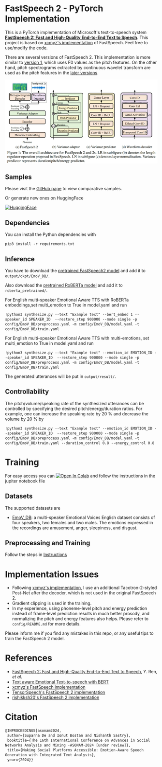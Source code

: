 # FastSpeech 2 - PyTorch Implementation

This is a PyTorch implementation of Microsoft's text-to-speech system [**FastSpeech 2: Fast and High-Quality End-to-End Text to Speech**](https://arxiv.org/abs/2006.04558v1).
This project is based on [xcmyz's implementation](https://github.com/xcmyz/FastSpeech) of FastSpeech. Feel free to use/modify the code.

There are several versions of FastSpeech 2.
This implementation is more similar to [version 1](https://arxiv.org/abs/2006.04558v1), which uses F0 values as the pitch features.
On the other hand, pitch spectrograms extracted by continuous wavelet transform are used as the pitch features in the [later versions](https://arxiv.org/abs/2006.04558).

![](./img/model.png)

## Samples

Please visit the [GitHub page](https://ionut-cmd.github.io/Emotion-Aware-TTS/) to view comparative samples.

Or generate new ones on HuggingFace

<a href="https://huggingface.co/spaces/Ionut-Bostan/Emotion_Aware_TTS">
    <img src="https://huggingface.co/front/assets/huggingface_logo-noborder.svg" alt="HuggingFace" width="50" height="auto"/>
</a>

## Dependencies

You can install the Python dependencies with

```
pip3 install -r requirements.txt
```

## Inference

You have to download the [pretrained FastSpeech2 model](https://drive.google.com/file/d/1_7L2Sxi7m47mfgL-u0l_qEWpqPbTLF1X/view?usp=sharing) and add it to `output/ckpt/EmoV_DB/`.

Also download the [pretrained RoBERTa model](https://drive.google.com/drive/folders/1yC8pQAcA4yb0vpXutx6XcpFn8nJm19k_?usp=sharing) and add it to `roberta_pretrained/`.

For English multi-speaker Emotional Aware TTS with RoBERTa embeddings,set multi_emotion to True in model.yaml and run

```
!python3 synthesize.py --text "Example text" --bert_embed 1 --speaker_id SPEAKER_ID  --restore_step 900000 --mode single -p config/EmoV_DB/preprocess.yaml -m config/EmoV_DB/model.yaml -t config/EmoV_DB/train.yaml
```

For English multi-speaker Emotional Aware TTS with multi-emotions, set multi_emotion to True in model.yaml and run

```
!python3 synthesize.py --text "Example text" --emotion_id EMOTION_ID --speaker_id SPEAKER_ID  --restore_step 900000 --mode single -p config/EmoV_DB/preprocess.yaml -m config/EmoV_DB/model.yaml -t config/EmoV_DB/train.yaml
```

The generated utterances will be put in `output/result/`.

## Controllability

The pitch/volume/speaking rate of the synthesized utterances can be controlled by specifying the desired pitch/energy/duration ratios.
For example, one can increase the speaking rate by 20 % and decrease the volume by 20 % by

```
!python3 synthesize.py --text "Example text" --emotion_id EMOTION_ID --speaker_id SPEAKER_ID  --restore_step 900000 --mode single -p config/EmoV_DB/preprocess.yaml -m config/EmoV_DB/model.yaml -t config/EmoV_DB/train.yaml --duration_control 0.8 --energy_control 0.8
```

# Training

For easy access you can [![Open In Colab](https://colab.research.google.com/assets/colab-badge.svg)](https://colab.research.google.com/drive/14ijl6OoW73ev9oV5YAiny-XIGIcwpMaV?usp=sharing) and follow the instructions in the jupiter notebook file

## Datasets

The supported datasets are

- [EmoV_DB](https://github.com/numediart/EmoV-DB): a multi-speaker Emotional Voices English dataset consists of four speakers, two females and two males. The emotions expressed in the recordings are amusement, anger, sleepiness,
  and disgust.

## Preprocessing and Training

Follow the steps in [Instructions](FS2_setup_EmoV.ipynb)

# Implementation Issues

- Following [xcmyz's implementation](https://github.com/xcmyz/FastSpeech), I use an additional Tacotron-2-styled Post-Net after the decoder, which is not used in the original FastSpeech 2.
- Gradient clipping is used in the training.
- In my experience, using phoneme-level pitch and energy prediction instead of frame-level prediction results in much better prosody, and normalizing the pitch and energy features also helps. Please refer to `config/README.md` for more details.

Please inform me if you find any mistakes in this repo, or any useful tips to train the FastSpeech 2 model.

# References

- [FastSpeech 2: Fast and High-Quality End-to-End Text to Speech](https://arxiv.org/abs/2006.04558), Y. Ren, _et al_.
- [Text aware Emotional Text-to-speech with BERT](https://www.isca-speech.org/archive/pdfs/interspeech_2022/mukherjee22_interspeech.pdf)
- [xcmyz's FastSpeech implementation](https://github.com/xcmyz/FastSpeech)
- [TensorSpeech's FastSpeech 2 implementation](https://github.com/TensorSpeech/TensorflowTTS)
- [rishikksh20's FastSpeech 2 implementation](https://github.com/rishikksh20/FastSpeech2)

# Citation

```
@INPROCEEDINGS{asonam2024,
 author={Suparna De and Ionut Bostan and Nishanth Sastry},
 booktitle={The 16th International Conference on Advances in Social Networks Analysis and Mining -ASONAM-2024 [under review]},
 title={Making Social Platforms Accessible: Emotion-Aware Speech Generation with Integrated Text Analysis},
 year={2024}}
```
